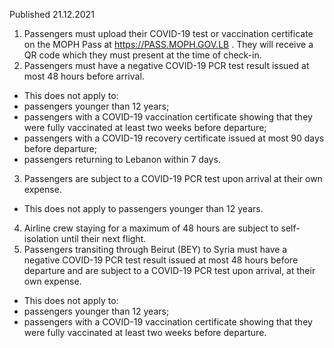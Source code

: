 Published 21.12.2021
1. Passengers must upload their COVID-19 test or vaccination certificate on the MOPH Pass at <a href="https://PASS.MOPH.GOV.LB">https://PASS.MOPH.GOV.LB</a> . They will receive a QR code which they must present at the time of check-in.
2. Passengers must have a negative COVID-19 PCR test result issued at most 48 hours before arrival.
- This does not apply to:
- passengers younger than 12 years;
- passengers with a COVID-19 vaccination certificate showing that they were fully vaccinated at least two weeks before departure;
- passengers with a COVID-19 recovery certificate issued at most 90 days before departure;
- passengers returning to Lebanon within 7 days.
3. Passengers are subject to a COVID-19 PCR test upon arrival at their own expense.
- This does not apply to passengers younger than 12 years.
4. Airline crew staying for a maximum of 48 hours are subject to self-isolation until their next flight.
5. Passengers transiting through Beirut (BEY) to Syria must have a negative COVID-19 PCR test result issued at most 48 hours before departure and are subject to a COVID-19 PCR test upon arrival, at their own expense.
- This does not apply to:
- passengers younger than 12 years;
- passengers with a COVID-19 vaccination certificate showing that they were fully vaccinated at least two weeks before departure.